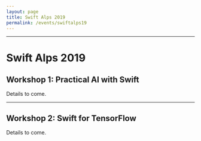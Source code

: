 ```yaml
---
layout: page
title: Swift Alps 2019
permalink: /events/swiftalps19
---
```


<link href="https://use.fontawesome.com/releases/v5.0.6/css/all.css" rel="stylesheet">

---

# Swift Alps 2019

## Workshop 1: Practical AI with Swift

Details to come.

---

## Workshop 2: Swift for TensorFlow

Details to come.
